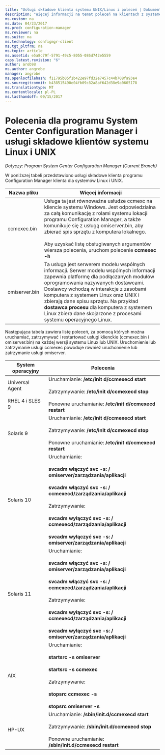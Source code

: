 ```yaml
---
title: "Usługi składowe klienta systemu UNIX/Linux i poleceń | Dokumentacja firmy Microsoft"
description: "Więcej informacji na temat poleceń na klientach z systemem Linux i UNIX w programie System Center Configuration Manager i usługi składowe."
ms.custom: na
ms.date: 04/23/2017
ms.prod: configuration-manager
ms.reviewer: na
ms.suite: na
ms.technology: configmgr-client
ms.tgt_pltfrm: na
ms.topic: article
ms.assetid: e5a8c79f-5791-49c5-8055-086d742e5559
caps.latest.revision: "6"
author: arob98
ms.author: angrobe
manager: angrobe
ms.openlocfilehash: f11795b05f1b422e97fd32e7457c44b708fa93e4
ms.sourcegitcommit: b438515490e04fb09c82a8af642d38e9a0605178
ms.translationtype: MT
ms.contentlocale: pl-PL
ms.lasthandoff: 09/15/2017
---
```

# <a name="linux-and-unix-clients-component-services-and-commands-for-system-center-configuration-manager"></a>Polecenia dla programu System Center Configuration Manager i usługi składowe klientów systemu Linux i UNIX

*Dotyczy: Program System Center Configuration Manager (Current Branch)*


 W poniższej tabeli przedstawiono usługi składowe klienta programu Configuration Manager klienta dla systemów Linux i UNIX.  

|Nazwa pliku|Więcej informacji|  
|---------------|----------------------|  
|ccmexec.bin|Usługa ta jest równoważna usłudze ccmexc na kliencie systemu Windows. Jest odpowiedzialna za całą komunikację z rolami systemu lokacji programu Configuration Manager, a także komunikuje się z usługą omiserver.bin, aby zbierać spis sprzętu z komputera lokalnego.<br /><br /> Aby uzyskać listę obsługiwanych argumentów wiersza polecenia, uruchom polecenie **ccmexec -h**|  
|omiserver.bin|Ta usługa jest serwerem modelu wspólnych informacji. Serwer modelu wspólnych informacji zapewnia platformę dla podłączanych modułów oprogramowania nazywanych dostawcami. Dostawcy wchodzą w interakcje z zasobami komputera z systemem Linux oraz UNIX i zbierają dane spisu sprzętu. Na przykład **dostawca procesu** dla komputera z systemem Linux zbiera dane skojarzone z procesami systemu operacyjnego Linux.|  

 Następująca tabela zawiera listę poleceń, za pomocą których można uruchamiać, zatrzymywać i restartować usługi klienckie (ccmexec.bin i omiserver.bin) na każdej wersji systemu Linux lub UNIX. Uruchomienie lub zatrzymanie usługi ccmexec powoduje również uruchomienie lub zatrzymanie usługi omiserver.  

|System operacyjny|Polecenia|  
|----------------------|--------------|  
|Universal Agent<br /><br /> RHEL 4 i SLES 9|Uruchamianie: **/etc/init d/ccmexecd start**<br /><br /> Zatrzymywanie: **/etc/init d/ccmexecd stop**<br /><br /> Ponowne uruchamianie: **/etc/init d/ccmexecd restart**|  
|Solaris 9|Uruchamianie: **/etc/init d/ccmexecd start**<br /><br /> Zatrzymywanie: **/etc/init d/ccmexecd stop**<br /><br /> Ponowne uruchamianie: **/etc/init d/ccmexecd restart**|  
|Solaris 10|Uruchamianie:<br /><br /> **svcadm włączyć svc -s: / omiserver/zarządzania/aplikacji**<br /><br /> **svcadm włączyć svc -s: / ccmexecd/zarządzania/aplikacji**<br /><br /> Zatrzymywanie:<br /><br /> **svcadm wyłączyć svc -s: / ccmexecd/zarządzania/aplikacji**<br /><br /> **svcadm wyłączyć svc -s: / omiserver/zarządzania/aplikacji**|  
|Solaris 11|Uruchamianie:<br /><br /> **svcadm włączyć svc -s: / omiserver/zarządzania/aplikacji**<br /><br /> **svcadm włączyć svc -s: / ccmexecd/zarządzania/aplikacji**<br /><br /> Zatrzymywanie:<br /><br /> **svcadm wyłączyć svc -s: / ccmexecd/zarządzania/aplikacji**<br /><br /> **svcadm wyłączyć svc -s: / omiserver/zarządzania/aplikacji**|  
|AIX|Uruchamianie:<br /><br /> **startsrc -s omiserver**<br /><br /> **startsrc -s ccmexec**<br /><br /> Zatrzymywanie:<br /><br /> **stopsrc ccmexec -s**<br /><br /> **stopsrc omiserver -s**|  
|HP-UX|Uruchamianie: **/sbin/init.d/ccmexecd start**<br /><br /> Zatrzymywanie: **/sbin/init.d/ccmexecd stop**<br /><br /> Ponowne uruchamianie: **/sbin/init.d/ccmexecd restart**|  
